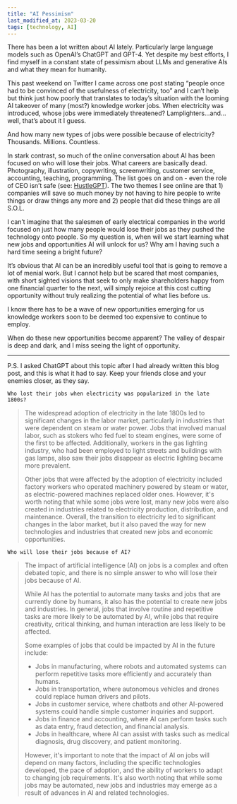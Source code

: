 ```yaml
---
title: "AI Pessimism"
last_modified_at: 2023-03-20
tags: [technology, AI]
---
```


There has been a lot written about AI lately.
Particularly large language models such as OpenAI’s ChatGPT and GPT-4.
Yet despite my best efforts, I find myself in a constant state of pessimism about LLMs and generative AIs and what they mean for humanity.

This past weekend on Twitter I came across one post stating “people once had to be convinced of the usefulness of electricity, too” and I can’t help but think just how poorly that translates to today’s situation with the looming AI takeover of many (most?) knowledge worker jobs.
When electricity was introduced, whose jobs were immediately threatened?
Lamplighters…and…well, that’s about it I guess.

And how many new types of jobs were possible because of electricity?
Thousands.
Millions.
Countless.

In stark contrast, so much of the online conversation about AI has been focused on who will lose their jobs.
What careers are basically dead.
Photography, illustration, copywriting, screenwriting, customer service, accounting, teaching, programming.
The list goes on and on - even the role of CEO isn’t safe (see: [HustleGPT]).
The two themes I see online are that 1) companies will save so much money by not having to hire people to write things or draw things any more and 2) people that did these things are all S.O.L.

I can’t imagine that the salesmen of early electrical companies in the world focused on just how many people would lose their jobs as they pushed the technology onto people.
So my question is, when will we start learning what new jobs and opportunities AI will unlock for us?
Why am I having such a hard time seeing a bright future?

It’s obvious that AI can be an incredibly useful tool that is going to remove a lot of menial work.
But I cannot help but be scared that most companies, with short sighted visions that seek to only make shareholders happy from one financial quarter to the next, will simply rejoice at this cost cutting opportunity without truly realizing the potential of what lies before us.

I know there has to be a wave of new opportunities emerging for us knowledge workers soon to be deemed too expensive to continue to employ.

When do these new opportunities become apparent?
The valley of despair is deep and dark, and I miss seeing the light of opportunity.

---

P.S. I asked ChatGPT about this topic after I had already written this blog post, and this is what it had to say.
Keep your friends close and your enemies closer, as they say.

```
Who lost their jobs when electricity was popularized in the late 1800s?
```
> The widespread adoption of electricity in the late 1800s led to significant changes in the labor market, particularly in industries that were dependent on steam or water power.
> Jobs that involved manual labor, such as stokers who fed fuel to steam engines, were some of the first to be affected.
> Additionally, workers in the gas lighting industry, who had been employed to light streets and buildings with gas lamps, also saw their jobs disappear as electric lighting became more prevalent.
>
> Other jobs that were affected by the adoption of electricity included factory workers who operated machinery powered by steam or water, as electric-powered machines replaced older ones.
> However, it's worth noting that while some jobs were lost, many new jobs were also created in industries related to electricity production, distribution, and maintenance.
> Overall, the transition to electricity led to significant changes in the labor market, but it also paved the way for new technologies and industries that created new jobs and economic opportunities.

```
Who will lose their jobs because of AI?
```

> The impact of artificial intelligence (AI) on jobs is a complex and often debated topic, and there is no simple answer to who will lose their jobs because of AI.
>
> While AI has the potential to automate many tasks and jobs that are currently done by humans, it also has the potential to create new jobs and industries.
> In general, jobs that involve routine and repetitive tasks are more likely to be automated by AI, while jobs that require creativity, critical thinking, and human interaction are less likely to be affected.
>
> Some examples of jobs that could be impacted by AI in the future include:
> - Jobs in manufacturing, where robots and automated systems can perform repetitive tasks more efficiently and accurately than humans.
> - Jobs in transportation, where autonomous vehicles and drones could replace human drivers and pilots.
> - Jobs in customer service, where chatbots and other AI-powered systems could handle simple customer inquiries and support.
> - Jobs in finance and accounting, where AI can perform tasks such as data entry, fraud detection, and financial analysis.
> - Jobs in healthcare, where AI can assist with tasks such as medical diagnosis, drug discovery, and patient monitoring.
>
> However, it's important to note that the impact of AI on jobs will depend on many factors, including the specific technologies developed, the pace of adoption, and the ability of workers to adapt to changing job requirements.
> It's also worth noting that while some jobs may be automated, new jobs and industries may emerge as a result of advances in AI and related technologies.


[HustleGPT]: https://twitter.com/jacksonfall/status/1636107218859745286?s=20